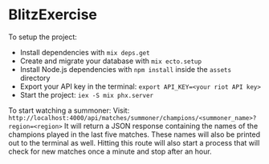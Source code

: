 # BlitzExercise

To setup the project:

  * Install dependencies with `mix deps.get`
  * Create and migrate your database with `mix ecto.setup`
  * Install Node.js dependencies with `npm install` inside the `assets` directory
  * Export your API key in the terminal: `export API_KEY=<your riot API key>`
  * Start the project: `iex -S mix phx.server`

To start watching a summoner:
Visit: `http://localhost:4000/api/matches/summoner/champions/<summoner_name>?region=<region>`
It will return a JSON response containing the names of the champions played in the last five matches.  These names will also be printed out to the terminal as well.  Hitting this route will also start a process that will check for new matches once a minute and stop after an hour.
